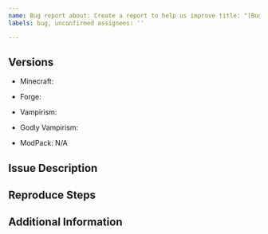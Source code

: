 ```yaml
---
name: Bug report about: Create a report to help us improve title: "[Bug]"
labels: bug, unconfirmed assignees: ''

---
```


<!-- DO NOT DELETE THE CONTENT ON THIS PAGE. FILL OUT ENTIRELY -->
<!-- It will be ignored if something is missing -->
<!-- These are comments and will not be shown -->

## Versions

<!-- Please specify the Minecraft, Forge and Vampirism version your are using. "DO NOT USE LATEST"  -->

- Minecraft:
- Forge:
- Vampirism:
- Godly Vampirism:


- ModPack: N/A

<!-- ISSUE DESCRIPTION - Please describe the issue in detail. -->

## Issue Description

<!-- REPRODUCE STEPS - Please describe how I can reproduce this issue below. -->

## Reproduce Steps

<!-- ADDITIONAL INFORMATION - Please post any crash reports, stacktraces, profiler reports, etc. here. -->

## Additional Information
